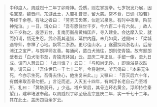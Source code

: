 
> 中印度人，周威烈十二年丁卯降神。受质，则左掌握拳。七岁祝发乃展，因名宝掌。魏晋间，东游此土，入蜀礼普贤，留大慈。常不食，日诵《般若》等经千余卷。有咏之者曰：​「劳劳玉齿寒，似迸岩泉急。有时中夜坐，阶前神鬼泣。​」一日，谓众曰：​「吾有愿住世千岁，今六百二十有六矣。​」故人以千岁称之。旋游五台，复南历衡岳黄梅匡庐，寻入建业。会达摩入梁，就而扣请，悟无生忍。武帝高其道腊，延供内庭。未几如吴，述偈曰：​「梁城遇导师，参禅了心地。飘零二浙游。更尽佳山水。​」遂遍探两浙名山。后居浦江之宝严，与朗禅师友善。每通问，遣白犬驰往，朗则使青猿。故有题朗壁者云「白犬衔书至，青猿洗钵回」云。显庆二年正旦，手塑一像，至九日成。谓门人慧云曰：​「此肖谁？​」云曰：​「与和尚无异。​」即澡浴易衣趺坐。谓云曰：​「吾住世已一千七十二年，今将谢世。听吾偈曰：『本来无生死，今亦示生死，吾得去住心，他生复来此。』」又嘱曰：​「吾灭后六十年，有僧来取吾骨勿拒。​」言讫而逝。入灭五十四年，有剌浮长老自云门至塔所，礼曰：​「冀塔洞开。​」少选，塔户果启，其骨连环若黄金。浮即持往秦望山，建窣堵波奉藏。以周威烈丁卯至唐高宗显庆二年，实一千七十二年。其在此土，盖历四百余岁云。
